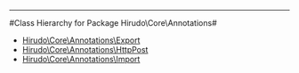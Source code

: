 - - -

#Class Hierarchy for Package Hirudo\Core\Annotations#<ul>
<li><a href="https://github.com/JeyDotC/Hirudo-docs/blob/master/hirudo/core/annotations/export.html">Hirudo\Core\Annotations\Export</a></li>
<li><a href="https://github.com/JeyDotC/Hirudo-docs/blob/master/hirudo/core/annotations/httppost.html">Hirudo\Core\Annotations\HttpPost</a></li>
<li><a href="https://github.com/JeyDotC/Hirudo-docs/blob/master/hirudo/core/annotations/import.html">Hirudo\Core\Annotations\Import</a></li>
</ul>
